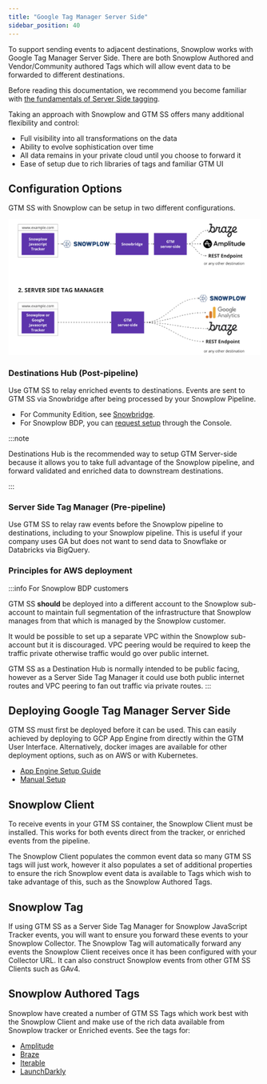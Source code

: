 ```yaml
---
title: "Google Tag Manager Server Side"
sidebar_position: 40
---
```


To support sending events to adjacent destinations, Snowplow works with Google Tag Manager Server Side. There are both Snowplow Authored and Vendor/Community authored Tags which will allow event data to be forwarded to different destinations.

Before reading this documentation, we recommend you become familiar with [the fundamentals of Server Side tagging](https://developers.google.com/tag-platform/tag-manager/server-side/intro).

Taking an approach with Snowplow and GTM SS offers many additional flexibility and control:

- Full visibility into all transformations on the data
- Ability to evolve sophistication over time
- All data remains in your private cloud until you choose to forward it
- Ease of setup due to rich libraries of tags and familiar GTM UI

## Configuration Options

GTM SS with Snowplow can be setup in two different configurations.

![](images/gtmssoptions2.png)

### Destinations Hub (Post-pipeline)

Use GTM SS to relay enriched events to destinations. Events are sent to GTM SS via Snowbridge after being processed by your Snowplow Pipeline.

* For Community Edition, see [Snowbridge](/docs/api-reference/snowbridge/index.md).
* For Snowplow BDP, you can [request setup](https://console.snowplowanalytics.com/destinations/catalog) through the Console.

:::note

Destinations Hub is the recommended way to setup GTM Server-side because it allows you to take full advantage of the Snowplow pipeline, and forward validated and enriched data to downstream destinations.

:::

### Server Side Tag Manager (Pre-pipeline)

Use GTM SS to relay raw events before the Snowplow pipeline to destinations, including to your Snowplow pipeline. This is useful if your company uses GA but does not want to send data to Snowflake or Databricks via BigQuery.

### Principles for AWS deployment

:::info For Snowplow BDP customers

GTM SS **should** be deployed into a different account to the Snowplow sub-account to maintain full segmentation of the infrastructure that Snowplow manages from that which is managed by the Snowplow customer.

It would be possible to set up a separate VPC within the Snowplow sub-account but it is discouraged. VPC peering would be required to keep the traffic private otherwise traffic would go over public internet.

GTM SS as a Destination Hub is normally intended to be public facing, however as a Server Side Tag Manager it could use both public internet routes and VPC peering to fan out traffic via private routes.
:::

## Deploying Google Tag Manager Server Side

GTM SS must first be deployed before it can be used. This can easily achieved by deploying to GCP App Engine from directly within the GTM User Interface. Alternatively, docker images are available for other deployment options, such as on AWS or with Kubernetes.

- [App Engine Setup Guide](https://developers.google.com/tag-platform/tag-manager/server-side/script-user-guide)
- [Manual Setup](https://developers.google.com/tag-platform/tag-manager/server-side/manual-setup-guide)

## Snowplow Client

To receive events in your GTM SS container, the Snowplow Client must be installed. This works for both events direct from the tracker, or enriched events from the pipeline.

The Snowplow Client populates the common event data so many GTM SS tags will just work, however it also populates a set of additional properties to ensure the rich Snowplow event data is available to Tags which wish to take advantage of this, such as the Snowplow Authored Tags.

## Snowplow Tag

If using GTM SS as a Server Side Tag Manager for Snowplow JavaScript Tracker events, you will want to ensure you forward these events to your Snowplow Collector. The Snowplow Tag will automatically forward any events the Snowplow Client receives once it has been configured with your Collector URL. It can also construct Snowplow events from other GTM SS Clients such as GAv4.

## Snowplow Authored Tags

Snowplow have created a number of GTM SS Tags which work best with the Snowplow Client and make use of the rich data available from Snowplow tracker or Enriched events. See the tags for:

* [Amplitude](/docs/destinations/forwarding-events/google-tag-manager-server-side/amplitude-tag-for-gtm-ss/index.md)
* [Braze](/docs/destinations/forwarding-events/google-tag-manager-server-side/braze-tag-for-gtm-ss/index.md)
* [Iterable](/docs/destinations/forwarding-events/google-tag-manager-server-side/iterable-tag-for-gtm-ss/index.md)
* [LaunchDarkly](/docs/destinations/forwarding-events/google-tag-manager-server-side/launchdarkly-tag-for-gtm-ss/index.md)
